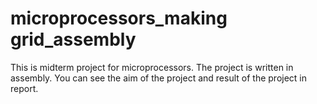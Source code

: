 # microprocessors_making grid_assembly
 This is midterm project for microprocessors. The project is written in assembly. You can see the aim of the project and result of the project in report.
